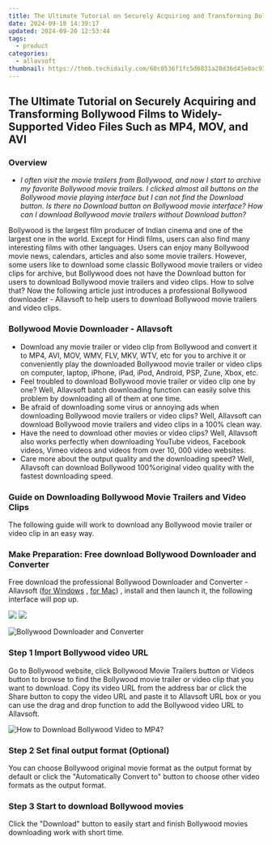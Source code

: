 ```yaml
---
title: The Ultimate Tutorial on Securely Acquiring and Transforming Bollywood Films to Widely-Supported Video Files Such as MP4, MOV, and AVI
date: 2024-09-18 14:39:17
updated: 2024-09-20 12:53:44
tags:
  - product
categories:
  - allavsoft
thumbnail: https://thmb.techidaily.com/60c0536f1fc5d6831a20d36d45e0ac93bc7d119ca6b31c73ad5af370fee6c60a.jpg
---
```


## The Ultimate Tutorial on Securely Acquiring and Transforming Bollywood Films to Widely-Supported Video Files Such as MP4, MOV, and AVI

### Overview

* _I often visit the movie trailers from Bollywood, and now I start to archive my favorite Bollywood movie trailers. I clicked almost all buttons on the Bollywood movie playing interface but I can not find the Download button. Is there no Download button on Bollywood movie interface? How can I download Bollywood movie trailers without Download button?_

Bollywood is the largest film producer of Indian cinema and one of the largest one in the world. Except for Hindi films, users can also find many interesting films with other languages. Users can enjoy many Bollywood movie news, calendars, articles and also some movie trailers. However, some users like to download some classic Bollywood movie trailers or video clips for archive, but Bollywood does not have the Download button for users to download Bollywood movie trailers and video clips. How to solve that? Now the following article just introduces a professional Bollywood downloader - Allavsoft to help users to download Bollywood movie trailers and video clips.

### Bollywood Movie Downloader - Allavsoft

* Download any movie trailer or video clip from Bollywood and convert it to MP4, AVI, MOV, WMV, FLV, MKV, WTV, etc for you to archive it or conveniently play the downloaded Bollywood movie trailer or video clips on computer, laptop, iPhone, iPad, iPod, Android, PSP, Zune, Xbox, etc.
* Feel troubled to download Bollywood movie trailer or video clip one by one? Well, Allavsoft batch downloading function can easily solve this problem by downloading all of them at one time.
* Be afraid of downloading some virus or annoying ads when downloading Bollywood movie trailers or video clips? Well, Allavsoft can download Bollywood movie trailers and video clips in a 100% clean way.
* Have the need to download other movies or video clips? Well, Allavsoft also works perfectly when downloading YouTube videos, Facebook videos, Vimeo videos and videos from over 10, 000 video websites.
* Care more about the output quality and the downloading speed? Well, Allavsoft can download Bollywood 100%original video quality with the fastest downloading speed.

### Guide on Downloading Bollywood Movie Trailers and Video Clips

The following guide will work to download any Bollywood movie trailer or video clip in an easy way.

### Make Preparation: Free download Bollywood Downloader and Converter

Free download the professional Bollywood Downloader and Converter - Allavsoft ([for Windows](https://tools.techidaily.com/allavsoft/products/) , [for Mac](https://tools.techidaily.com/allavsoft/products/)) , install and then launch it, the following interface will pop up.

[![](https://www.allavsoft.com/how-to/../images/how-to/free-download-win.jpg)](https://tools.techidaily.com/allavsoft/products/) [![](https://www.allavsoft.com/how-to/../images/how-to/free-download-mac.jpg)](https://tools.techidaily.com/allavsoft/products/)

![Bollywood Downloader and Converter](https://www.allavsoft.com/how-to/../images/allavsoft/screen-shot-600.jpg)

### Step 1 Import Bollywood video URL

Go to Bollywood website, click Bollywood Movie Trailers button or Videos button to browse to find the Bollywood movie trailer or video clip that you want to download. Copy its video URL from the address bar or click the Share button to copy the video URL and paste it to Allavsoft URL box or you can use the drag and drop function to add the Bollywood video URL to Allavsoft.

![How to Download Bollywood Video to MP4?](https://www.allavsoft.com/how-to/../images/how-to/download-rtmp-video/download-rtmp-video.jpg)

### Step 2 Set final output format (Optional)

You can choose Bollywood original movie format as the output format by default or click the "Automatically Convert to" button to choose other video formats as the output format.

### Step 3 Start to download Bollywood movies

Click the "Download" button to easily start and finish Bollywood movies downloading work with short time.

<ins class="adsbygoogle"
     style="display:block"
     data-ad-format="autorelaxed"
     data-ad-client="ca-pub-7571918770474297"
     data-ad-slot="1223367746"></ins>



<ins class="adsbygoogle"
     style="display:block"
     data-ad-client="ca-pub-7571918770474297"
     data-ad-slot="8358498916"
     data-ad-format="auto"
     data-full-width-responsive="true"></ins>
